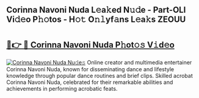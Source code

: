 ## Corinna Navoni Nuda L𝚎a𝚔ed N𝚞𝚍e - Part-OLl Vi𝚍𝚎o P𝚑𝚘tos - H𝚘𝚝 O𝚗𝚕yf𝚊ns L𝚎a𝚔s ZEOUU

# <h2><a href="http://kf8p5tx.oniu.top/?m=Corinna+Navoni+Nuda">🔗👉 🔴 Corinna Navoni Nuda P𝚑ot𝚘𝚜 V𝚒d𝚎o</a></h2>

[![Corinna Navoni Nuda Nu𝚍e𝚜](https://i.imgur.com/0qMVB7G.gif)](http://kf8p5tx.oniu.top/?m=Corinna+Navoni+Nuda)
Online creator and multimedia entertainer Corinna Navoni Nuda, known for disseminating dance and lifestyle knowledge through popular dance routines and brief clips. Skilled acrobat Corinna Navoni Nuda, celebrated for their remarkable abilities and achievements in performing acrobatic feats.  
